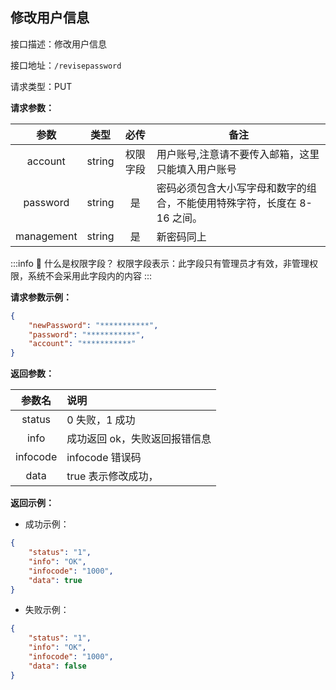 ## 修改用户信息 <Badge type="info" text="鉴权接口" />

接口描述：修改用户信息

接口地址：`/revisepassword`

请求类型：PUT

**请求参数：**

|    参数    |  类型  |   必传   | 备注                                                                     |
| :--------: | :----: | :------: | ------------------------------------------------------------------------ |
|  account   | string | 权限字段 | 用户账号,注意请不要传入邮箱，这里只能填入用户账号                        |
|  password  | string |    是    | 密码必须包含大小写字母和数字的组合，不能使用特殊字符，长度在 8-16 之间。 |
| management | string |    是    | 新密码同上                                                               |

:::info 📌 什么是权限字段？
权限字段表示：此字段只有管理员才有效，非管理权限，系统不会采用此字段内的内容
:::

**请求参数示例：**

```json
{
	"newPassword": "***********",
	"password": "***********",
	"account": "***********"
}
```

**返回参数：**

|  参数名  | 说明                          |
| :------: | :---------------------------- |
|  status  | 0 失败，1 成功                |
|   info   | 成功返回 ok，失败返回报错信息 |
| infocode | infocode 错误码               |
|   data   | true 表示修改成功，           |

**返回示例：**

- 成功示例：

```json
{
	"status": "1",
	"info": "OK",
	"infocode": "1000",
	"data": true
}
```

- 失败示例：

```json
{
	"status": "1",
	"info": "OK",
	"infocode": "1000",
	"data": false
}
```
